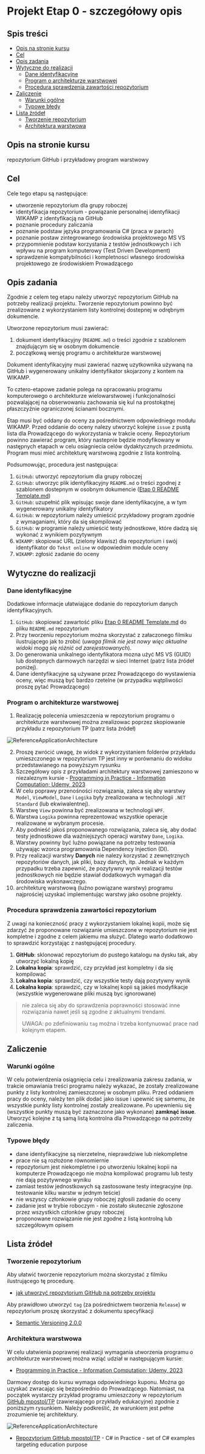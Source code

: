 # Projekt Etap 0 - szczegółowy opis <!-- omit in toc -->

## Spis treści <!-- omit in toc -->

- [Opis na stronie kursu](#opis-na-stronie-kursu)
- [Cel](#cel)
- [Opis zadania](#opis-zadania)
- [Wytyczne do realizacji](#wytyczne-do-realizacji)
  - [Dane identyfikacyjne](#dane-identyfikacyjne)
  - [Program o architekturze warstwowej](#program-o-architekturze-warstwowej)
  - [Procedura sprawdzenia zawartości repozytorium](#procedura-sprawdzenia-zawartości-repozytorium)
- [Zaliczenie](#zaliczenie)
  - [Warunki ogólne](#warunki-ogólne)
  - [Typowe błędy](#typowe-błędy)
- [Lista źródeł](#lista-źródeł)
  - [Tworzenie repozytorium](#tworzenie-repozytorium)
  - [Architektura warstwowa](#architektura-warstwowa)

## Opis na stronie kursu

repozytorium GitHub i przykładowy program warstwowy

## Cel

Cele tego etapu są następujące:

- utworzenie repozytorium dla grupy roboczej
- identyfikacja repozytorium - powiązanie personalnej identyfikacji WIKAMP z identyfikacją na GitHub
- poznanie procedury zaliczania
- poznanie podstaw języka programowania C# (praca w parach)
- poznanie postaw zintegrowanego środowiska projektowego MS VS
- przypomnienie podstaw korzystania z testów jednostkowych i ich wpływu na program  komputerowy (Test Driven Development)
- sprawdzenie kompatybilności i kompletnosci własnego środowiska projektowego ze środowiskiem Prowadzącego

## Opis zadania

Zgodnie z celem teg etapu należy utworzyć repozytorium GitHub na potrzeby realizacji projektu. Tworzenie repozytorium powinno być zrealizowane z wykorzystaniem listy kontrolnej dostepnej w odrębnym dokumencie.

Utworzone repozytorium musi zawierać:

1. dokument identyfikacyjny (`README.md`) o treści zgodnie z szablonem znajdującym się w osobnym dokumencie
2. początkową wersję programu o architekturze warstwowej

Dokument identyfikacyjny musi zawierać nazwę uzytkownika używaną na GitHub i wygenerowany unikalny identyfikator skojarzony z kontem na WIKAMP.

To cztero-etapowe zadanie polega na opracowaniu programu komputerowego o architekturze wielowarstwowej i funkcjonalności pozwalającej na obserwowaniu zachowania się kul na  prostokątnej płaszczyźnie ograniczonej ścianami bocznymi.

Etap musi być oddany do oceny za pośrednictwem odpowiedniego modułu WIKAMP. Przed oddanie do oceny nalezy utworzyć kolejne `issue` z pustą lista dla Prowadzącego do wykorzystania w trakcie oceny. Repozytorium powinno zawierać program, który nastepnie będzie modyfikowany w następnych etapach w celu osiagniecia celów dydaktycznych przedmiotu. Program musi mieć architekturę warstwową zgodnie z lista kontrolną.

Podsumowując, procedura jest następująca:

1. `GitHub`: utworzyć repozytorium dla grupy roboczej
1. `GitHub`: utworzyc plik identyfikacyjny `README.md` o treści zgodnej z szablonem dostepnym w osobnym dokumencie ([Etap 0 README Template.md][E0T])
1. `GitHub`: uzupełnić plik wpisując swoje dane identyfikacyjne, a w tym wygenerowany unikalny identyfikatory
1. `GitHub`: w repozytorium należy umieścić przykładowy program zgodnie z wymaganiami, który da się skompilować
1. `GitHub`: w programie należy umieścić testy jednostkowe, które dadzą się wykonać z wynikiem pozytywnym
1. `WIKAMP`: skopiować URL (zielony klawisz) dla repozytorium i swój identyfikator do `Tekst online` w odpowiednim module oceny
1. `WIKAMP`: zgłosić zadanie do oceny

## Wytyczne do realizacji

### Dane identyfikacyjne

Dodatkowe informacje ułatwiające dodanie do repozytorium danych identyfikacyjnych.

1. `GitHub`: skopiować zawartość pliku [Etap 0 README Template.md][E0T] do pliku `README.md` repozytorium
1. Przy tworzeniu repozytorium można skorzystać z załaczonego filmiku ilustrującego jak to zrobić (_uwaga filmik nie jest nowy więc aktualne widoki mogą się różnić od zarejestrowanych_).
1. Do generowania unikalnego identyfikatora mozna użyć MS VS (GUID) lub dostepnych darmowych narzędzi w sieci Internet (patrz lista źródeł poniżej).
1. Dane identyfikacyjne są używane przez Prowadzącego do wystawienia oceny, więc muszą być bardzo rzetelne (w przypadku wątpliwości proszę pytać Prowadzącego)

### Program o architekturze warstwowej

1. Realizację polecenia umieszczenia w repozytorium programu o architekturze warstwowej można zrealizowac poprzez skopiowanie przykładu z repozytorium TP (patrz lista źródeł)

![ReferenceApplicationArchitecture][LA]

2. Proszę zwrócić uwagę, że widok z wykorzystaniem folderów przykładu umieszczonego w repozytorium TP jest inny w porównaniu do widoku przedstawianego na powyższym rysunku
3. Szczegółowy opis z przykładami architektury warstwowej zamieszono w niezaleznym kursie - [Programming in Practice - Information Computation; Udemy, 2023](https://www.udemy.com/course/information-computation/?referralCode=9003E3EF42419C6E6B21)
4. W celu poprawy przenośności rozwiązania, zaleca się aby warstwy `Model`, `ViewModel`, `Dane` i `Logika` były zrealizowana w technologii `.NET Standard` (lub ekwiwalentnej).
5. Warstwę `View` powinna być zrealizowana w technologii `WPF`.
6. Warstwa `Logika` powinna reprezentować wszystkie operacje realizowane w wybranym procesie.
7. Aby podnieść jakoś proponowanego rozwiązania, zaleca się, aby dodać testy jednostkowe dla ważniejszych operacji warstwy `Dane`, `Logika`.
8. Warstwy powinny być luźno powiązane na potrzeby testowania używając wzorca programowania Dependency Injection (DI).
9. Przy realizacji warstwy **Danych** nie nalezy korzystać z zewnętrznych repozytoriów danych, jak pliki, bazy danych, itp. Jednak w każdym przypadku trzeba zapewnić, że pozytywny wynik realizacji testów jednostkowych nie będzie stawiał dodatkowych wymagań dla środowiska wykonawczego.
10. architekturę warstwową (luźno powiązane warstwy) programu najprościej uzyskać implementując warstwy jako osobne projekty.

### Procedura sprawdzenia zawartości repozytorium

Z uwagi na konieczność pracy z wykorzystaniem lokalnej kopii, może się zdarzyć że proponowane rozwiązanie umieszczone w repozytorium nie jest kompletne i zgodne z celem jakiemu ma służyć. Dlatego warto dodatkowo to sprawdzić korzystając z następującej procedury.

1. **GitHub**: sklonować repozytorium do pustego katalogu na dysku tak, aby utworzyć lokalną kopię
1. **Lokalna kopia**: sprawdzić, czy przykład jest kompletny i da się kompilować
1. **Lokalna kopia**: sprawdzić, czy wszystkie testy dają pozytywny wynik
1. **Lokalna kopia**: sprawdzić, czy w lokalnej kopii są jakieś modyfikacje (wszystkie wygenerowane pliki muszą byc ignorowane)

> nie zaleca się aby do sprawdzenia poprawności stosować inne rozwiązania nawet jeśli są zgodne z aktualnymi trendami.
>
> UWAGA: po zdefiniowaniu `tag` można i trzeba kontynuować prace nad kolejnym etapem.

## Zaliczenie

### Warunki ogólne

W celu potwierdzenia osiągnięcia celu i zrealizowania zakresu zadania, w trakcie omawiania treści programu należy wykazać, że zostały zrealizowane punkty z listy kontrolnej zamieszczonej w osobnym pliku. Przed oddaniem pracy do oceny, należy ten plik dodać jako issue i upewnić się samemu, że wszystkie punkty listy kontrolnej zostały zrealizowane. Po upewnieniu się (wszystkie punkty muszą być zaznaczone jako wykonane) **zamknąć issue**. Utworzyć kolejne z tą samą listą kontrolna dla Prowadzącego na potrzeby zaliczenia.

### Typowe błędy

- dane identyfikacyjne są nierzetelne, nieprawdziwe lub niekompletne
- prace nie są rozłożone równomiernie
- repozytorium jest niekompletne i po utworzeniu lokalnej kopii na komputerze Prowadzącego nie można kompilować programu lub testy nie dają pozytywnego wyniku
- zamiast testów jednostkowych są zastosowane testy integracyjne (np. testowanie kilku warstw w jednym teście)
- nie wszyscy członkowie grupy roboczej zgłosili zadanie do oceny
- zadanie jest w trybie roboczym - nie zostało skutecznie zgłoszone przez wszystkich członków grupy roboczej
- proponowane rozwiązanie nie jest zgodne z listą kontrolną  lub szczegółowym opisem

## Lista źródeł

### Tworzenie repozytorium

Aby ułatwić tworzenie repozytorium można skorzystać z filmiku ilustrującego tę procedurę.

- [jak utworzyć repozytorium GitHub na potrzeby projektu](https://youtu.be/uANd4kfWfVA)

Aby prawidłowo utworzyć `tag` (za pośrednictwem tworzenia `Release`) w repozytorium proszę skorzystać z dokumentu specyfikacji

- [Semantic Versioning 2.0.0][SV]

### Architektura warstwowa

W celu ułatwienia poprawnej realizacji wymagania utworzenia programu o architekturze warstwowej można wziąć udział w następującym kursie:

- [Programming in Practice - Information Computation; Udemy, 2023](https://www.udemy.com/course/information-computation/?referralCode=9003E3EF42419C6E6B21)

Darmowy dostęp do kursu wymaga odpowiedniego kuponu. Można go uzyskać zwracając się bezpośrednio do Prowadzącego. Natomiast, na początek wystarczy przykład programu umieszczony w repozytorium [GitHub mpostol/TP][TP] (zawierającego przykłady edukacyjne) zgodnie z poniższym rysunkiem. Należy podkreślić, że warunkiem jest pełne zrozumienie tej architektury.

![ReferenceApplicationArchitecture][LA]

- [Repozytorium GitHub mpostol/TP](https://github.com/mpostol/TP) - C# in Practice - set of C# examples targeting education purpose

[SV]: https://semver.org/
[LA]: https://ftims.edu.p.lodz.pl/pluginfile.php/278449/mod_resource/content/1/ReferenceApplication.png
[E0T]: https://ftims.edu.p.lodz.pl/pluginfile.php/184472/mod_resource/content/4/Etap%200%20EADME%20Templlate.md
[TP]: https://github.com/mpostol/TP
